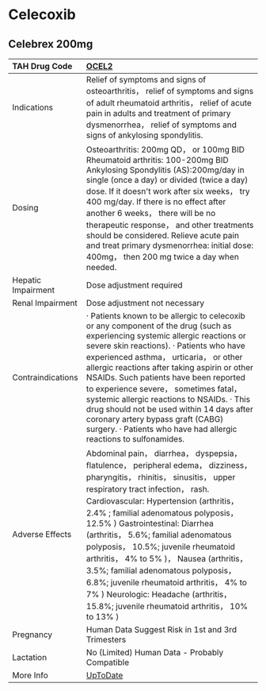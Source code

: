 # Celecoxib

## Celebrex 200mg

| TAH Drug Code      | [OCEL2](https://www.tahsda.org.tw/drugs/hissearch.php?drug_code=OCEL2)                                                                                                                                                                                                                                                                                                                                                                                                                                                                                                                            |
|:-------------------|:--------------------------------------------------------------------------------------------------------------------------------------------------------------------------------------------------------------------------------------------------------------------------------------------------------------------------------------------------------------------------------------------------------------------------------------------------------------------------------------------------------------------------------------------------------------------------------------------------|
| Indications        | Relief of symptoms and signs of osteoarthritis， relief of symptoms and signs of adult rheumatoid arthritis， relief of acute pain in adults and treatment of primary dysmenorrhea， relief of symptoms and signs of ankylosing spondylitis.                                                                                                                                                                                                                                                                                                                                                      |
| Dosing             | Osteoarthritis: 200mg QD， or 100mg BID Rheumatoid arthritis: 100-200mg BID Ankylosing Spondylitis (AS):200mg/day in single (once a day) or divided (twice a day) dose. If it doesn't work after six weeks， try 400 mg/day. If there is no effect after another 6 weeks， there will be no therapeutic response， and other treatments should be considered. Relieve acute pain and treat primary dysmenorrhea: initial dose: 400mg， then 200 mg twice a day when needed.                                                                                                                       |
| Hepatic Impairment | Dose adjustment required                                                                                                                                                                                                                                                                                                                                                                                                                                                                                                                                                                          |
| Renal Impairment   | Dose adjustment not necessary                                                                                                                                                                                                                                                                                                                                                                                                                                                                                                                                                                     |
| Contraindications  | ‧ Patients known to be allergic to celecoxib or any component of the drug (such as experiencing systemic allergic reactions or severe skin reactions). ‧ Patients who have experienced asthma， urticaria， or other allergic reactions after taking aspirin or other NSAIDs. Such patients have been reported to experience severe， sometimes fatal， systemic allergic reactions to NSAIDs. ‧ This drug should not be used within 14 days after coronary artery bypass graft (CABG) surgery. ‧ Patients who have had allergic reactions to sulfonamides.                                       |
| Adverse Effects    | Abdominal pain， diarrhea， dyspepsia， flatulence， peripheral edema， dizziness， pharyngitis， rhinitis， sinusitis， upper respiratory tract infection， rash. Cardiovascular: Hypertension (arthritis， 2.4% ; familial adenomatous polyposis， 12.5% ) Gastrointestinal: Diarrhea (arthritis， 5.6%; familial adenomatous polyposis， 10.5%; juvenile rheumatoid arthritis， 4% to 5% )， Nausea (arthritis， 3.5%; familial adenomatous polyposis， 6.8%; juvenile rheumatoid arthritis， 4% to 7% ) Neurologic: Headache (arthritis， 15.8%; juvenile rheumatoid arthritis， 10% to 13% ) |
| Pregnancy          | Human Data Suggest Risk in 1st and 3rd Trimesters                                                                                                                                                                                                                                                                                                                                                                                                                                                                                                                                                 |
| Lactation          | No (Limited) Human Data - Probably Compatible                                                                                                                                                                                                                                                                                                                                                                                                                                                                                                                                                     |
| More Info          | [UpToDate](https://www.uptodate.com/contents/celecoxib-drug-information)                                                                                                                                                                                                                                                                                                                                                                                                                                                                                                                          |

